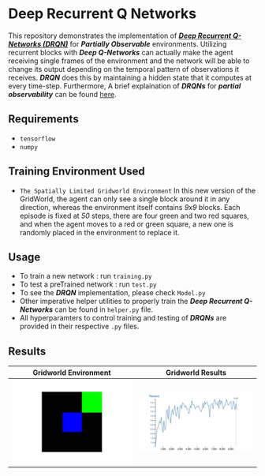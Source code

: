 # Deep Recurrent Q Networks
This repository demonstrates the implementation of [***Deep Recurrent Q-Networks (DRQN)***](https://arxiv.org/abs/1507.06527) for ***Partially Observable*** environments. Utilizing recurrent blocks with ***Deep Q-Networks*** can actually make the agent receiving single frames of the environment and the network will be able to change its output depending on the temporal pattern of observations it receives. ***DRQN*** does this by maintaining a hidden state that it computes at every time-step. Furthermore, A brief explaination of ***DRQNs*** for ***partial observability*** can be found [here](https://medium.com/@awjuliani/simple-reinforcement-learning-with-tensorflow-part-6-partial-observability-and-deep-recurrent-q-68463e9aeefc#.gi4xdq8pk).
## Requirements
- `tensorflow`
- `numpy`
## Training Environment Used
- `The Spatially Limited Gridworld Environment`
In this new version of the GridWorld, the agent can only see a single block around it in any direction, whereas the environment itself contains *9x9* blocks. Each episode is fixed at *50* steps, there are four green and two red squares, and when the agent moves to a red or green square, a new one is randomly placed in the environment to replace it.
## Usage
- To train a new network : run `training.py`
- To test a preTrained network : run `test.py`
- To see the ***DRQN*** implementation, please check `Model.py`
- Other imperative helper utilities to properly train the ***Deep Recurrent Q-Networks*** can be found in `helper.py` file.
- All hyperparamters to control training and testing of ***DRQNs*** are provided in their respective `.py` files.
## Results
| Gridworld Environment        | Gridworld Results           |
| ------------------------------ |:-----------------------------:|
| ![alt text](https://github.com/fork123aniket/Deep-Recurrent-Q-Networks/blob/main/Images/GridWorld.gif) | ![alt text](https://github.com/fork123aniket/Deep-Recurrent-Q-Networks/blob/main/Images/DRQN%20Reward%20Plot.png) |
